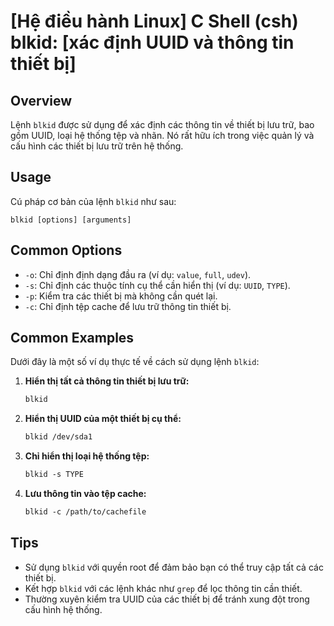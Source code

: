# [Hệ điều hành Linux] C Shell (csh) blkid: [xác định UUID và thông tin thiết bị]

## Overview
Lệnh `blkid` được sử dụng để xác định các thông tin về thiết bị lưu trữ, bao gồm UUID, loại hệ thống tệp và nhãn. Nó rất hữu ích trong việc quản lý và cấu hình các thiết bị lưu trữ trên hệ thống.

## Usage
Cú pháp cơ bản của lệnh `blkid` như sau:
```
blkid [options] [arguments]
```

## Common Options
- `-o`: Chỉ định định dạng đầu ra (ví dụ: `value`, `full`, `udev`).
- `-s`: Chỉ định các thuộc tính cụ thể cần hiển thị (ví dụ: `UUID`, `TYPE`).
- `-p`: Kiểm tra các thiết bị mà không cần quét lại.
- `-c`: Chỉ định tệp cache để lưu trữ thông tin thiết bị.

## Common Examples
Dưới đây là một số ví dụ thực tế về cách sử dụng lệnh `blkid`:

1. **Hiển thị tất cả thông tin thiết bị lưu trữ:**
   ```csh
   blkid
   ```

2. **Hiển thị UUID của một thiết bị cụ thể:**
   ```csh
   blkid /dev/sda1
   ```

3. **Chỉ hiển thị loại hệ thống tệp:**
   ```csh
   blkid -s TYPE
   ```

4. **Lưu thông tin vào tệp cache:**
   ```csh
   blkid -c /path/to/cachefile
   ```

## Tips
- Sử dụng `blkid` với quyền root để đảm bảo bạn có thể truy cập tất cả các thiết bị.
- Kết hợp `blkid` với các lệnh khác như `grep` để lọc thông tin cần thiết.
- Thường xuyên kiểm tra UUID của các thiết bị để tránh xung đột trong cấu hình hệ thống.